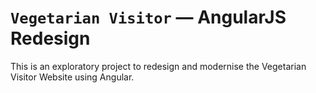 # `Vegetarian Visitor` — AngularJS Redesign

This is an exploratory project to redesign and modernise the Vegetarian Visitor Website using Angular.
